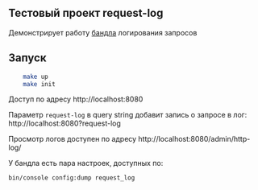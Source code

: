 ## Тестовый проект request-log

Демонстрирует работу [бандла](https://github.com/RusavskiyAV/request-log-bundle) логирования запросов

## Запуск

```bash
    make up
    make init
```

Доступ по адресу http://localhost:8080

Параметр `request-log` в query string добавит запись о запросе в лог: http://localhost:8080?request-log

Просмотр логов доступен по адресу http://localhost:8080/admin/http-log/

У бандла есть пара настроек, доступных по:

```bash
bin/console config:dump request_log
```


